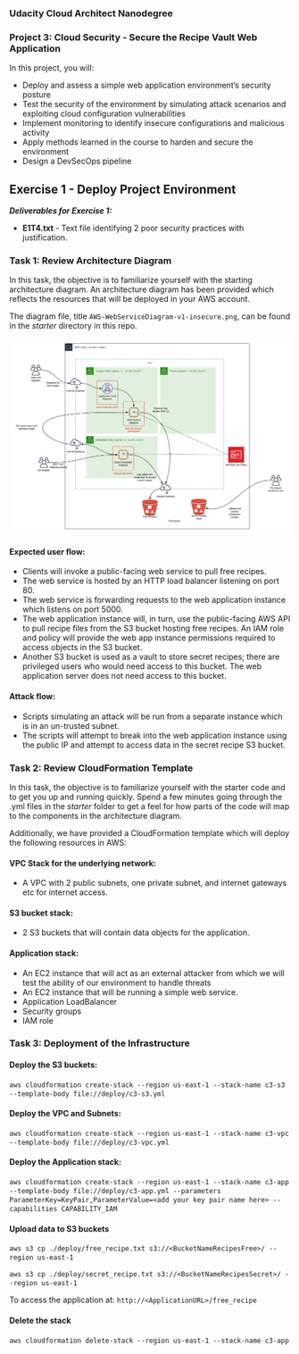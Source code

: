 ### Udacity Cloud Architect Nanodegree
### Project 3: Cloud Security - Secure the Recipe Vault Web Application

In this project, you will:

-	Deploy and assess a simple web application environment’s security posture
-	Test the security of the environment by simulating attack scenarios and exploiting cloud configuration vulnerabilities
-	Implement monitoring to identify insecure configurations and malicious activity
-	Apply methods learned in the course to harden and secure the environment
-	Design a DevSecOps pipeline

## Exercise 1 - Deploy Project Environment
 
**_Deliverables for Exercise 1:_**
* **E1T4.txt** - Text file identifying 2 poor security practices with justification. 
 
### Task 1:  Review Architecture Diagram
In this task, the objective is to familiarize yourself with the starting architecture diagram. An architecture diagram has been provided which reflects the resources that will be deployed in your AWS account.
 
The diagram file, title `AWS-WebServiceDiagram-v1-insecure.png`, can be found in the _starter_ directory in this repo.
 
![base environment](./starter/AWS-WebServiceDiagram-v1-insecure.png)
 
#### Expected user flow:
- Clients will invoke a public-facing web service to pull free recipes.  
- The web service is hosted by an HTTP load balancer listening on port 80.
- The web service is forwarding requests to the web application instance which listens on port 5000.
- The web application instance will, in turn, use the public-facing AWS API to pull recipe files from the S3 bucket hosting free recipes. An IAM role and policy will provide the web app instance permissions required to access objects in the S3 bucket.
- Another S3 bucket is used as a vault to store secret recipes; there are privileged users who would need access to this bucket. The web application server does not need access to this bucket.
 
#### Attack flow:
- Scripts simulating an attack will be run from a separate instance which is in an un-trusted subnet.
- The scripts will attempt to break into the web application instance using the public IP and attempt to access data in the secret recipe S3 bucket.
 
### Task 2: Review CloudFormation Template
In this task, the objective is to familiarize yourself with the starter code and to get you up and running quickly. Spend a few minutes going through the .yml files in the _starter_ folder to get a feel for how parts of the code will map to the components in the architecture diagram. 
 
Additionally, we have provided a CloudFormation template which will deploy the following resources in AWS:
 
#### VPC Stack for the underlying network:
* A VPC with 2 public subnets, one private subnet, and internet gateways etc for internet access.
 
#### S3 bucket stack:
* 2 S3 buckets that will contain data objects for the application.
 
#### Application stack:
* An EC2 instance that will act as an external attacker from which we will test the ability of our environment to handle threats
* An EC2 instance that will be running a simple web service.
* Application LoadBalancer
* Security groups
* IAM role
 

### Task 3: Deployment of the Infrastructure

#### Deploy the S3 buckets:
```
aws cloudformation create-stack --region us-east-1 --stack-name c3-s3 --template-body file://deploy/c3-s3.yml
```

#### Deploy the VPC and Subnets:
```
aws cloudformation create-stack --region us-east-1 --stack-name c3-vpc --template-body file://deploy/c3-vpc.yml
```

#### Deploy the Application stack:
```
aws cloudformation create-stack --region us-east-1 --stack-name c3-app --template-body file://deploy/c3-app.yml --parameters ParameterKey=KeyPair,ParameterValue=<add your key pair name here> --capabilities CAPABILITY_IAM
```

#### Upload data to S3 buckets
```
aws s3 cp ./deploy/free_recipe.txt s3://<BucketNameRecipesFree>/ --region us-east-1
```

```
aws s3 cp ./deploy/secret_recipe.txt s3://<BucketNameRecipesSecret>/ --region us-east-1
```

To access the application at: `http://<ApplicationURL>/free_recipe`

#### Delete the stack
```
aws cloudformation delete-stack --region us-east-1 --stack-name c3-app
```

